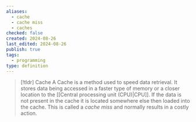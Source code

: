 ```yaml
---
aliases:
  - cache
  - cache miss
  - caches
checked: false
created: 2024-08-26
last_edited: 2024-08-26
publish: true
tags:
  - programming
type: definition
---
```

>[!tldr] Cache
>A Cache is a method used to speed data retrieval. It stores data being accessed in a faster type of memory or a closer location to the [[Central processing unit (CPU)|CPU]]. If the data is not present in the cache it is located somewhere else then loaded into the cache. This is called a *cache miss* and normally results in a costly action.

